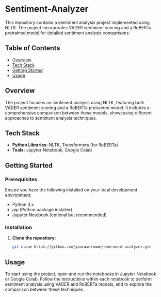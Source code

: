 # Sentiment-Analyzer

This repository contains a sentiment analysis project implemented using NLTK. The project incorporates VADER sentiment scoring and a RoBERTa pretrained model for detailed sentiment analysis comparisons.

## Table of Contents

- [Overview](#overview)
- [Tech Stack](#tech-stack)
- [Getting Started](#getting-started)
- [Usage](#usage)

## Overview

The project focuses on sentiment analysis using NLTK, featuring both VADER sentiment scoring and a RoBERTa pretrained model. It includes a comprehensive comparison between these models, showcasing different approaches to sentiment analysis techniques.

## Tech Stack

- **Python Libraries:** NLTK, Transformers (for RoBERTa)
- **Tools:** Jupyter Notebook, Google Colab

## Getting Started

### Prerequisites

Ensure you have the following installed on your local development environment:

- Python 3.x
- pip (Python package installer)
- Jupyter Notebook (optional but recommended)

### Installation

1. **Clone the repository:**
   ```sh
   git clone https://github.com/yourusername/sentiment-analyzer.git
   ```

## Usage

To start using the project, open and run the notebooks in Jupyter Notebook or Google Colab. Follow the instructions within each notebook to perform sentiment analysis using VADER and RoBERTa models, and to explore the comparison between these techniques.
